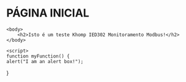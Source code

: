 <html>
    
  <head>
      <h1>PÁGINA INICIAL</h1>
  </head>

    <body>
        <h2>Isto é um teste Khomp IED302 Monitoramento Modbus!</h2>
    </body>

    <script>
    function myFunction() {
    alert("I am an alert box!");
}
</script>

</html>
